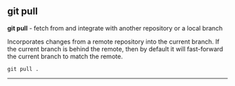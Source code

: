 ## git pull

**git pull** - fetch from and integrate with another repository or a local branch

Incorporates changes from a remote repository into the current branch. If the current branch is behind the remote, then by default it will fast-forward the current branch to match the remote.

```bash=
git pull .
```

---